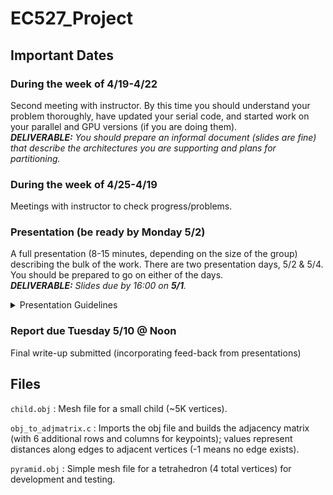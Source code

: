 # EC527_Project

## Important Dates  

### During the week of 4/19-4/22  
Second meeting with instructor. By this time you should understand your problem thoroughly, have updated your serial code, and started work on your parallel and GPU versions (if you are doing them).  
***DELIVERABLE:** You should prepare an informal document (slides are fine) that describe the architectures you are supporting and plans for partitioning.*    

### During the week of 4/25-4/19  
Meetings with instructor to check progress/problems.  

### Presentation (be ready by Monday 5/2)
A full presentation (8-15 minutes, depending on the size of the group) describing the bulk of the work. There are two presentation days, 5/2 & 5/4. You should be prepared to go on either of the days.  
***DELIVERABLE:** Slides due by 16:00 on **5/1**.*  
<details>
  <summary>Presentation Guidelines</summary>
  
  The talk should be high quality and well-prepared. It’s OK if you haven’t completely finished, but you should be substantially done. Giving an 8-15 minute presentation on a problem that most of the audience is not familiar with is challenging and will take real work to make coherent. Larger groups get more time. In any 
case, your talk should include (most of) the following:
* Description of the problem
* What the serial code/algorithm looks like. What is the algorithm? What is the complexity?
* Where does the time go? What is the arithmetic intensity? 
* What are the primary data structures? What is the memory reference pattern?
* Have you modified the algorithm to run in parallel (or which parallel algorithm you selected if there is a choice)?
* For the parallel (and GPU) parts, how were the data and computations partitioned?
* Overview of your optimized codes. What are the optimizations? What problems did you have? 
* Experiments and results. What worked?
* A couple minutes for some brief Q&A
  </details>
 
### Report due Tuesday 5/10 @ Noon  
Final write-up submitted (incorporating feed-back from presentations)


## Files  
`child.obj` : Mesh file for a small child (~5K vertices).

`obj_to_adjmatrix.c` : Imports the obj file and builds the adjacency matrix (with 6 additional rows and columns for keypoints); values represent distances along edges to adjacent vertices (-1 means no edge exists).

`pyramid.obj` : Simple mesh file for a tetrahedron (4 total vertices) for development and testing.
